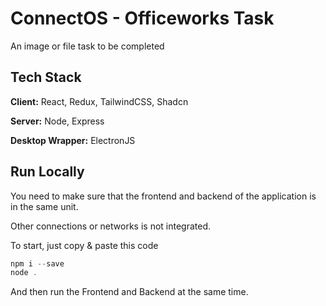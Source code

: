 
# ConnectOS - Officeworks Task

An image or file task to be completed


## Tech Stack

**Client:** React, Redux, TailwindCSS, Shadcn

**Server:** Node, Express

**Desktop Wrapper:** ElectronJS

## Run Locally

You need to make sure that the frontend and backend of the application is in the same unit.

Other connections or networks is not integrated.

To start, just copy & paste this code
```javascript
npm i --save
node .
```

And then run the Frontend and Backend at the same time.
